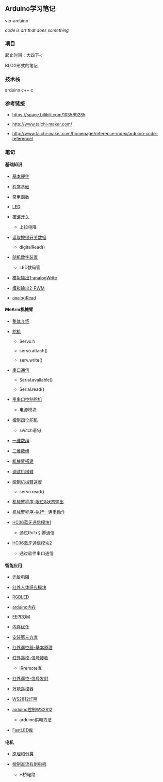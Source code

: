 ## Arduino学习笔记

vlp-arduino

_code is art that does something_

### 项目

起止时间：大四下-:

BLOG形式的笔记

### 技术栈

arduino c++ c

### 参考链接

* https://space.bilibili.com/103589285

* http://www.taichi-maker.com/

* http://www.taichi-maker.com/homepage/reference-index/arduino-code-reference/

### 笔记

#### 基础知识

* [基本硬件](./notes/基础知识/基本硬件.md)

* [程序基础](./notes/基础知识/程序基础.md)

* [常用函数](./notes/基础知识/常用函数.md)

* [LED](./notes/基础知识/LED.md)

* [按键开关](./notes/基础知识/按键开关.md)
    
    * 上拉电阻

* [读取按键开关数据](./notes/基础知识/读取按键开关数据.md)

    * digitalRead()

* [随机数字装置](./notes/基础知识/随机数字装置.md)

    * LED数码管

* [模拟输出1-analogWrite](./notes/基础知识/analogWrite.md)

* [模拟输出2-PWM](./notes/基础知识/PWM.md)

* [analogRead](./notes/基础知识/analogRead.md)

#### MeArm机械臂

* [整体介绍](./notes/机械臂/整体架构.md)

* [舵机](./notes/机械臂/舵机.md)

    * Servo.h

    * servo.attach()

    * serv.write()

* [串口通信](./notes/机械臂/串口通讯.md)

    * Serial.available()

    * Serial.read()

* [用串口控制舵机](./notes/机械臂/用串口控制舵机.md)

    * 电源模块

* [控制四个舵机](./notes/机械臂/控制四个伺服电机.md)

    * switch语句

* [一维数组](./notes/机械臂/一维数组.md)

* [二维数组](./notes/机械臂/二维数组.md)

* [机械臂搭建](./notes/机械臂/机械臂搭建.md)

* [调试机械臂](./notes/机械臂/调试机械臂.md)

* [控制机械臂速度](./notes/机械臂/控制机械臂速度.md)

    * servo.read()

* [机械臂程序-限位&状态输出](./notes/机械臂/程序1.md)

* [机械臂程序-执行一连串动作](./notes/机械臂/程序2.md)

* [HC06蓝牙通信模块1](./notes/机械臂/HC06蓝牙模块1.md)

    * 通过RxTx引脚通信

* [HC06蓝牙通信模块2](./notes/机械臂/HC06蓝牙模块2.md)

    * 通过软件串口通信

#### 智能应用

* [光敏电阻](./notes/智能应用/光敏电阻.md)

* [红外人体感应模块](./notes/智能应用/红外人体感应模块.md)

* [RGBLED](./notes/智能应用/RGBLED.md)

* [arduino内存](./notes/智能应用/arduino内存.md)

* [EEPROM](./notes/智能应用/EEPROM.md)

* [内存优化](./notes/智能应用/优化内存使用.md)

* [安装第三方库](./notes/智能应用/安装第三方库.md)

* [红外遥控器-基本原理](./notes/智能应用/红外遥控.md)

* [红外遥控-信号接收](./notes/智能应用/红外遥控信号接收.md)

    * IRremote库

* [红外遥控-信号发射](./notes/智能应用/红外遥控信号发送.md)

* [万能遥控器](./notes/智能应用/万能遥控器.md)

* [WS2812灯带](./notes/智能应用/WS2812.md)

* [arduino控制WS2812](./notes/智能应用/使用arduino控制WS2812.md)

    * arduino供电方法

* [FastLED库](./notes/智能应用/FastLED.md)

#### 电机

* [原理和分类](./notes/电机/电机的基本结构和原理.md)

* [控制直流有刷电机](./notes/电机/控制有刷直流电机.md)

    * H桥电路

